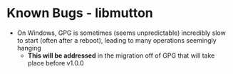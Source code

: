 # Known Bugs - libmutton
- On Windows, GPG is sometimes (seems unpredictable) incredibly slow to start (often after a reboot), leading to many operations seemingly hanging
  - **This will be addressed** in the migration off of GPG that will take place before v1.0.0
